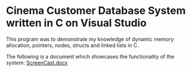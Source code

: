 # Cinema Customer Database System written in C on Visual Studio

This program was to demonstrate my knowledge of dynamic memory allocation, pointers, nodes, structs and linked lists in C.

The following is a document which showcases the functionality of the system: 
[ScreenCast.docx](https://github.com/Keelan1996/Cinema_Customer_Database_System/files/8937071/ScreenCast.docx)

